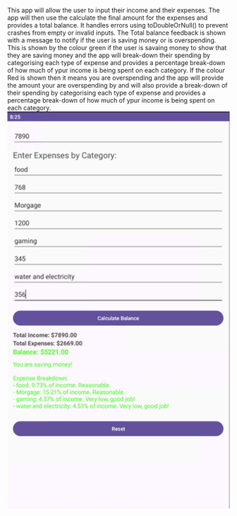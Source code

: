 This app will allow the user to input their income and their expenses.
The app will then use the calculate the final amount for the expenses and provides a total balance.
It handles errors using toDoubleOrNull() to prevent crashes from empty or invalid inputs.
The Total balance feedback is shown with a message to notify if the user is saving money or is overspending.
This is shown by the colour green if the user is savaing money to show that they are saving money and the app will break-down their spending by categorising each type of expense and provides a percentage break-down of how much of ypur income is being spent on each category.
If the colour Red is shown then it means you are overspending and the app will provide the amount your are overspending by and will also provide a break-down of their spending by categorising each type of expense and provides a percentage break-down of how much of ypur income is being spent on each category.
![image alt](https://github.com/ST10485005/Financetracker/blob/21fc5a5913b439fca1005ce3b1ac97eae6ad8f48/Screenshot%202025-04-04%20at%2020.29.05.png)
